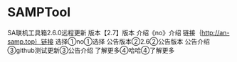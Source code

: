 # SAMPTool
SA联机工具箱2.6.0远程更新
版本【2.7】版本
介绍《no》介绍
链接｛http://an-samp.top｝链接
选择①no①选择
公告版本②2.6②公告版本
公告介绍③github测试更新③公告介绍
了解更多④哈哈④了解更多

